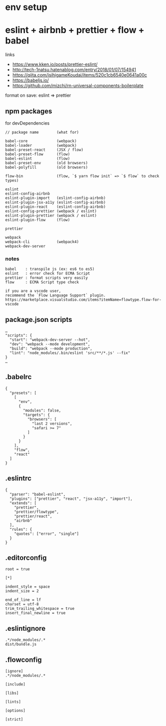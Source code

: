 # env setup
# eslint + airbnb + prettier + flow + babel

links
* https://www.kken.io/posts/prettier-eslint/
* http://tech-1natsu.hatenablog.com/entry/2018/01/07/154941
* https://qiita.com/isihigameKoudai/items/520c1cb6540e0641a00c
* https://babeljs.io/
* https://github.com/mizchi/rn-universal-components-boilerplate

format on save: eslint => prettier

## npm packages
for devDependencies

```
// package name        (what for)

babel-core             (webpack)
babel-loader           (webpack)
babel-preset-react     (JSX / flow)
babel-preset-flow      (flow)
babel-eslint           (flow)
babel-preset-env       (old browsers)
babel-polyfill         (old browsers)

flow-bin               (flow, `$ yarn flow init` => `$ flow` to check types)

eslint
eslint-config-airbnb
eslint-plugin-import   (eslint-config-airbnb)
eslint-plugin-jsx-a11y (eslint-config-airbnb)
eslint-plugin-react    (eslint-config-airbnb)
eslint-config-prettier (webpack / eslint)
eslint-plugin-prettier (webpack / eslint)
eslint-plugin-flow     (flow)

prettier

webpack
webpack-cli            (webpack4)
webpack-dev-server
```

### notes
```
babel    : transpile js (ex: es6 to es5)
eslint   : error check for ECMA Script
prettier : format scripts very easily
flow     : ECMA Script type check

if you are a vscode user,
recommend the `Flow Language Support` plugin.
https://marketplace.visualstudio.com/items?itemName=flowtype.flow-for-vscode
```

## package.json scripts
```
…
"scripts": {
  "start": "webpack-dev-server --hot",
  "dev": "webpack --mode development",
  "build": "webpack --mode production",
  "lint": "node_modules/.bin/eslint 'src/**/*.js' --fix"
}
…
```

## .babelrc
```
{
  "presets": [
    [
      "env",
      {
        "modules": false,
        "targets": {
          "browsers": [
            "last 2 versions",
            "safari >= 7"
          ]
        }
      }
    ],
    "flow",
    "react"
  ]
}
```

## .eslintrc
```
{
  "parser": "babel-eslint",
  "plugins": ["prettier", "react", "jsx-a11y", "import"],
  "extends": [
    "prettier",
    "prettier/flowtype",
    "prettier/react",
    "airbnb"
  ],
  "rules": {
    "quotes": ["error", "single"]
  }
}

```

## .editorconfig
```
root = true

[*]

indent_style = space
indent_size = 2

end_of_line = lf
charset = utf-8
trim_trailing_whitespace = true
insert_final_newline = true
```

## .eslintignore
```
.*/node_modules/.*
dist/bundle.js
```

## .flowconfig
```
[ignore]
.*/node_modules/.*

[include]

[libs]

[lints]

[options]

[strict]
```
